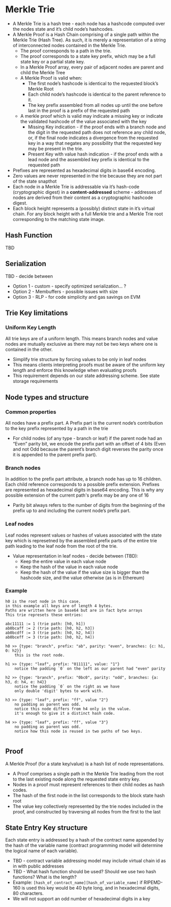 # Merkle Trie 

* A Merkle Trie is a hash tree - each node has a hashcode computed over the nodes state and it’s child node’s hashcodes.
* A Merkle Proof is a Hash Chain comprising of a single path within the Merkle Trie (Hash Tree). As such, it is merely a representation of a string of interconnected nodes contained in the Merkle Trie. 
    * The proof corresponds to a path in the trie.
    * The proof corresponds to a state key prefix, which may be a full state key or a partial state key.
    * In a Merkle Proof array, every pair of adjacent nodes are parent and child the Merkle Tree 
    * A Merkle Proof is valid when: 
        * The first node’s hashcode is identical to the requested block’s Merkle Root 
        * Each child node’s hashcode is identical to the parent reference to it.
        * The key prefix assembled from all nodes up until the one before last in the proof is a prefix of the requested path
    * A merkle proof which is valid may indicate a missing key or indicate the validated hashcode of the value associated with the key  
        * Missing Key indication - if the proof ends with a branch node and the digit in the requested path does not reference any child node, or, if the final node indicates a divergence from the requested key in a way that negates any possibility that the requested key may be present in the trie.
        * Present Key with value hash indication - if the proof ends with a lead node and the assembled key prefix is identical to the requested path
* Prefixes are represented as hexadecimal digits in base64 encoding.
* Zero values are never represented in the trie because they are not part of the state snapthot
* Each node in a Merkle Trie is addressable via it’s hash-code (cryptographic digest) in a __content-addressed__ scheme - addresses of nodes are derived from their content as a cryptographic hashcode digest.  
* Each block height represents a (possibly) distinct state in it’s virtual chain. For any block height  with a full Merkle trie and a Merkle Trie root corresponding to the matching state image.

## Hash Function 
TBD
## Serialization 
TBD - decide between
 * Option 1 - custom - specify optimized serialization… ?
 * Option 2 - Membuffers - possible issues with size
 * Option 3 - RLP - for code simplicity and gas savings on EVM
 
## Trie Key limitations
### Uniform Key Length 
All trie keys are of a uniform length. This means branch nodes and value nodes are mutually exclusive as there may not be two keys where one is contained in the other.
   * Simplify trie structure by forcing values to be only in leaf nodes
   * This means clients interpreting proofs must be aware of the uniform key length and enforce this knowledge when evaluating proofs
   * This requirement depends on our state addressing scheme. See state storage requirements
## Node types and structure 
### Common properties
All nodes have a prefix part. A Prefix part is the current node’s contribution to the key prefix represented by a path in the trie 
* For child nodes (of any type - branch or leaf) if the parent node had an “Even” parity bit, we encode the prefix part with an offset of 4 bits (Even and not Odd because the parent’s branch digit reverses the parity once it is appended to the parent prefix part).

### Branch nodes
In addition to the prefix part attribute, a branch node has up to 16 children.
Each child reference corresponds to a possible prefix extension. Prefixes are represented as hexadecimal digits in base64 encoding. This is why any possible extension of the current path's prefix may be any one of 16 
* Parity bit always refers to the number of digits from the beginning of the prefix up to and including the current node’s prefix part. 

### Leaf nodes 
Leaf nodes represent values or hashes of values associated with the state key which is represetned by the assembled prefix parts of the entire trie path leading to the leaf node from the root of the trie. 
* Value representation in leaf nodes - decide between (TBD):
    * Keep the entire value in each value node
    * Keep the hash of the value in each value node
    * Keep the hash of the value if the value size is bigger than the hashcode size, and the value otherwise (as is in Ethereum)
    
### Example
```
h0 is the root node in this case. 
in this example all keys are of length 4 bytes. 
Paths are written here in base64 but are in fact byte arrays  
This trie represets these entries:

abc11111 := 1 (trie path: [h0, h1])
ab0bcaff := 2 (trie path: [h0, h2, h3]) 
ab0bcdff := 3 (trie path: [h0, h2, h4])
ab0bceff := 3 (trie path: [h0, h2, h4]) 
        
h0 >> {type: "branch", prefix: "ab", parity: "even", branches: {c: h1, 0: h2}}
    this is the root node.

h1 >> {type: "leaf", prefix: "011111", value: "1"} 
    notice the padding `0` on the left as our parent had "even" parity

h2 >> {type: "branch", prefix: "0bc0", parity: "odd", branches: {a: h3, d: h4, e: h4}} 
    notice the padding `0` on the right as we have 
    only double 'digit' bytes to work with.

h3 >> {type: "leaf", prefix: "ff", value "2"}
    no padding as parent was odd.
    notice this node differs from h4 only in the value. 
    it's enough to give it a distinct hash code. 

h4 >> {type: "leaf", prefix: "ff", value "3"}
    no padding as parent was odd.
    notice how this node is reused in two paths of two keys. 
    

```
## Proof
A Merkle Proof (for a state key/value) is a hash list of node representations. 
* A Proof comprises a single path in the Merkle Trie leading from the root to the last existing node along the requested state entry key.
* Nodes in a proof must represent references to their child nodes as hash codes.  
* The hash of the first node in the list corresponds to the block state hash root
* The value key collectively represented by the trie nodes included in the proof, and constructed by traversing all nodes from the first to the last    

## State Entry Key structure

Each state entry is addressed by a hash of the contract name appended by the hash of the variable name (contract programming model will determine the logical name of each variable).
* TBD - contract variable addressing model may include virtual chain id as in with public addresses
* TBD - What hash function should be used? Should we use two hash functions? What is the length?
* Example: `[hash_of_contract_name][hash_of_variable_name]` if RIPEMD-160 is used this key would be 40 byte long, and in hexadecimal digits, 80 characters. 
* We will not support an odd number of hexadecimal digits in a key 
